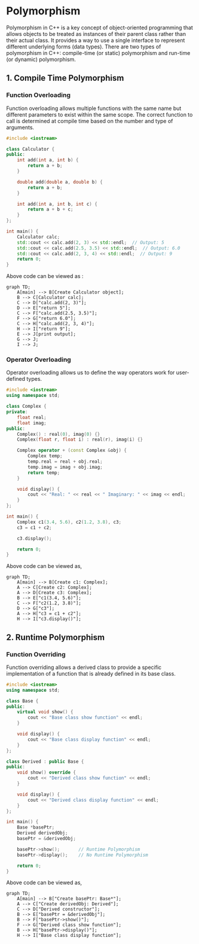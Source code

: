 # Polymorphism

Polymorphism in C++ is a key concept of object-oriented programming that allows objects to be treated as instances of their parent class rather than their actual class. It provides a way to use a single interface to represent different underlying forms (data types). There are two types of polymorphism in C++: compile-time (or static) polymorphism and run-time (or dynamic) polymorphism.

## 1. Compile Time Polymorphism

### Function Overloading

Function overloading allows multiple functions with the same name but different parameters to exist within the same scope. The correct function to call is determined at compile time based on the number and type of arguments.

```cpp
#include <iostream>

class Calculator {
public:
    int add(int a, int b) {
        return a + b;
    }

    double add(double a, double b) {
        return a + b;
    }

    int add(int a, int b, int c) {
        return a + b + c;
    }
};

int main() {
    Calculator calc;
    std::cout << calc.add(2, 3) << std::endl;  // Output: 5
    std::cout << calc.add(2.5, 3.5) << std::endl;  // Output: 6.0
    std::cout << calc.add(2, 3, 4) << std::endl;  // Output: 9
    return 0;
}
```

Above code can be viewed as :

```mermaid
graph TD;
    A[main] --> B[Create Calculator object];
    B --> C[Calculator calc];
    C --> D["calc.add(2, 3)"];
    D --> E["return 5"];
    C --> F["calc.add(2.5, 3.5)"];
    F --> G["return 6.0"];
    C --> H["calc.add(2, 3, 4)"];
    H --> I["return 9"];
    E --> J[print output];
    G --> J;
    I --> J;

```

### Operator Overloading

Operator overloading allows us to define the way operators work for user-defined types.

```cpp
#include <iostream>
using namespace std;

class Complex {
private:
    float real;
    float imag;
public:
    Complex() : real(0), imag(0) {}
    Complex(float r, float i) : real(r), imag(i) {}

    Complex operator + (const Complex &obj) {
        Complex temp;
        temp.real = real + obj.real;
        temp.imag = imag + obj.imag;
        return temp;
    }

    void display() {
        cout << "Real: " << real << " Imaginary: " << imag << endl;
    }
};

int main() {
    Complex c1(3.4, 5.6), c2(1.2, 3.8), c3;
    c3 = c1 + c2;

    c3.display();

    return 0;
}
```

Above code can be viewed as,

```mermaid
graph TD;
    A[main] --> B[Create c1: Complex];
    A --> C[Create c2: Complex];
    A --> D[Create c3: Complex];
    B --> E["c1(3.4, 5.6)"];
    C --> F["c2(1.2, 3.8)"];
    D --> G["c3"];
    A --> H["c3 = c1 + c2"];
    H --> I["c3.display()"];
```

## 2. Runtime Polymorphism 

### Function Overriding

Function overriding allows a derived class to provide a specific implementation of a function that is already defined in its base class.

```cpp
#include <iostream>
using namespace std;

class Base {
public:
    virtual void show() {
        cout << "Base class show function" << endl;
    }

    void display() {
        cout << "Base class display function" << endl;
    }
};

class Derived : public Base {
public:
    void show() override {
        cout << "Derived class show function" << endl;
    }

    void display() {
        cout << "Derived class display function" << endl;
    }
};

int main() {
    Base *basePtr;
    Derived derivedObj;
    basePtr = &derivedObj;

    basePtr->show();       // Runtime Polymorphism
    basePtr->display();    // No Runtime Polymorphism

    return 0;
}
```

Above code can be viewed as,

```mermaid
graph TD;
    A[main] --> B["Create basePtr: Base*"];
    A --> C["Create derivedObj: Derived"];
    C --> D["Derived constructor"];
    B --> E["basePtr = &derivedObj"];
    B --> F["basePtr->show()"];
    F --> G["Derived class show function"];
    B --> H["basePtr->display()"];
    H --> I["Base class display function"];

```
